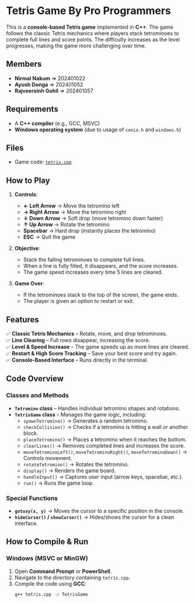 # Tetris Game By Pro Programmers  

This is a **console-based Tetris game** implemented in **C++**. The game follows the classic Tetris mechanics where players stack tetrominoes to complete full lines and score points. The difficulty increases as the level progresses, making the game more challenging over time.

## Members  

- **Nirmal Nakum** => 202401022  
- **Ayush Donga** => 202401052  
- **Rajveersinh Gohil** => 202401057  

## Requirements  

- A **C++ compiler** (e.g., GCC, MSVC)  
- **Windows operating system** (due to usage of `conio.h` and `windows.h`)  

## Files  

- Game code: [`tetris.cpp`](./tetris.cpp)  

## How to Play  

1. **Controls**:  
   - **← Left Arrow** → Move the tetromino left  
   - **→ Right Arrow** → Move the tetromino right  
   - **↓ Down Arrow** → Soft drop (move tetromino down faster)  
   - **↑ Up Arrow** → Rotate the tetromino  
   - **Spacebar** → Hard drop (instantly places the tetromino)  
   - **ESC** → Quit the game  

2. **Objective**:  
   - Stack the falling tetrominoes to complete full lines.  
   - When a line is fully filled, it disappears, and the score increases.  
   - The game speed increases every time 5 lines are cleared.  

3. **Game Over**:  
   - If the tetrominoes stack to the top of the screen, the game ends.  
   - The player is given an option to restart or exit.  

## Features  

✅ **Classic Tetris Mechanics** – Rotate, move, and drop tetrominoes.  
✅ **Line Clearing** – Full rows disappear, increasing the score.  
✅ **Level & Speed Increase** – The game speeds up as more lines are cleared.  
✅ **Restart & High Score Tracking** – Save your best score and try again.  
✅ **Console-Based Interface** – Runs directly in the terminal.  

## Code Overview  

### Classes and Methods  

- **`Tetromino` class** – Handles individual tetromino shapes and rotations.  
- **`TetrisGame` class** – Manages the game logic, including:  
  - `spawnTetromino()` → Generates a random tetromino.  
  - `checkCollision()` → Checks if a tetromino is hitting a wall or another block.  
  - `placeTetromino()` → Places a tetromino when it reaches the bottom.  
  - `clearLines()` → Removes completed lines and increases the score.  
  - `moveTetrominoLeft()`, `moveTetrominoRight()`, `moveTetrominoDown()` → Controls movement.  
  - `rotateTetromino()` → Rotates the tetromino.  
  - `display()` → Renders the game board.  
  - `handleInput()` → Captures user input (arrow keys, spacebar, etc.).  
  - `run()` → Runs the game loop.  

### Special Functions  

- **`gotoxy(x, y)`** → Moves the cursor to a specific position in the console.  
- **`hideCursor()` / `showCursor()`** → Hides/shows the cursor for a clean interface.  

## How to Compile & Run  

### **Windows (MSVC or MinGW)**  

1. Open **Command Prompt** or **PowerShell**.  
2. Navigate to the directory containing `tetris.cpp`.  
3. Compile the code using **GCC**:  
   ```bash
   g++ tetris.cpp -o TetrisGame
